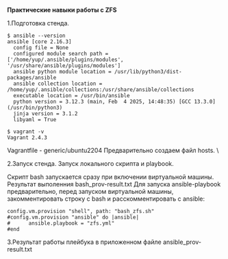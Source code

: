 <b>Практические навыки работы с ZFS</b>

1.Подготовка стенда.

```
$ ansible --version
ansible [core 2.16.3]
  config file = None
  configured module search path = ['/home/yup/.ansible/plugins/modules', '/usr/share/ansible/plugins/modules']
  ansible python module location = /usr/lib/python3/dist-packages/ansible
  ansible collection location = /home/yup/.ansible/collections:/usr/share/ansible/collections
  executable location = /usr/bin/ansible
  python version = 3.12.3 (main, Feb  4 2025, 14:48:35) [GCC 13.3.0] (/usr/bin/python3)
  jinja version = 3.1.2
  libyaml = True

$ vagrant -v
Vagrant 2.4.3
```
Vagrantfile - generic/ubuntu2204
Предварительно создаем файл hosts. \

2.Запуск стенда. Запуск локального скрипта и playbook.

Скрипт bash запускается сразу при включении виртуальной машины.
Результат выполенния bash_prov-result.txt
Для запуска ansible-playbook предварительно, перед запуском виртуальной машины, закомментировать строку с bash и расскомментировать с ansible:

```
config.vm.provision "shell", path: "bash_zfs.sh"
#config.vm.provision "ansible" do |ansible|
#      ansible.playbook = "zfs.yml"
#end
```

3.Результат работы плейбука в приложенном файле ansible_prov-result.txt
